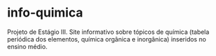 # info-quimica
Projeto de Estágio III. Site informativo sobre tópicos de química (tabela periódica dos elementos, química orgânica e inorgânica) inseridos no ensino médio.
